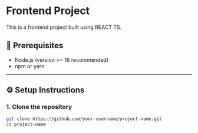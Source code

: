 # Frontend Project

This is a frontend project built using REACT TS.

## 🧾 Prerequisites

- Node.js (version >= 16 recommended)
- npm or yarn

---

## ⚙️ Setup Instructions

### 1. Clone the repository

```bash
git clone https://github.com/your-username/project-name.git
cd project-name